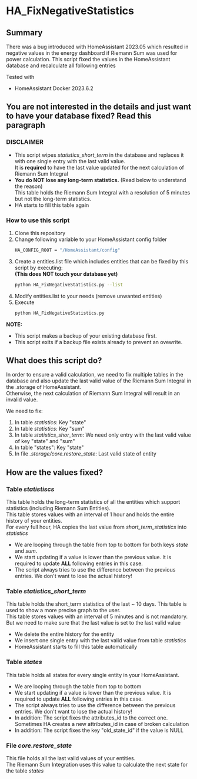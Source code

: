 # HA_FixNegativeStatistics

## Summary
There was a bug introduced with HomeAssistant 2023.05 which resulted in negative values in the energy dashboard if Riemann Sum was used for power calculation. 
This script fixed the values in the HomeAssistant database and recalculate all following entries  

Tested with
  * HomeAssistant Docker 2023.6.2

## You are not interested in the details and just want to have your database fixed? Read this paragraph
### DISCLAIMER 
* This script wipes *statistics_short_term* in the database and replaces it with one single entry with the last valid value.  
  It is **required** to have the last value updated for the next calculation of Riemann Sum Integral
* **You do NOT lose any long-term statistics.** (Read below to understand the reason)    
  This table holds the Riemann Sum Integral with a resolution of 5 minutes but not the long-term statistics.  
* HA starts to fill this table again  

### How to use this script
1. Clone this repository  
2. Change following variable to your HomeAssistant config folder
   ```bash
   HA_CONFIG_ROOT = "/HomeAssistant/config"
   ```
3. Create a entities.list file which includes entities that can be fixed by this script by executing:  
   **(This does NOT touch your database yet)**
   ```bash
   python HA_FixNegativeStatistics.py --list
   ```
5. Modify entities.list to your needs (remove unwanted entities)
6. Execute
   ```bash
   python HA_FixNegativeStatistics.py
   ```

**NOTE:**  
  * This script makes a backup of your existing database first.  
  * This script exits if a backup file exists already to prevent an ovewrite.

## What does this script do?
In order to ensure a valid calculation, we need to fix multiple tables in the database and also update the last valid value of the Riemann Sum Integral in the .storage of HomeAssistant.  
Otherwise, the next calculation of Riemann Sum Integral will result in an invalid value.  
  
We need to fix:  
  1. In table *statistics*: Key "state"
  2. In table *statistics*: Key "sum"
  3. In table *statistics_shor_term*: We need only entry with the last valid value of key "state" and "sum"
  4. In table "states": Key "state"
  5. In file *.storage/core.restore_state*: Last valid state of entity

## How are the values fixed?
### Table *statistiscs*
This table holds the long-term statistics of all the entities which support statistics (including Riemann Sum Entities).  
This table stores values with an interval of 1 hour and holds the entire history of your entities.  
For every full hour, HA copies the last value from *short_term_statistics* into *statistics*

  * We are looping through the table from top to bottom for both keys *state* and *sum*.
  * We start updating if a value is lower than the previous value. It is required to update **ALL** following entries in this case.
  * The script always tries to use the difference between the previous entries. We don't want to lose the actual history!

### Table *statistics_short_term*
This table holds the short_term statistics of the last ~ 10 days. This table is used to show a more precise graph to the user.  
This table stores values with an interval of 5 minutes and is not mandatory. But we need to make sure that the last value is set to the last valid value

  * We delete the entire history for the entity
  * We insert one single entry with the last valid value from table *statistics*
  * HomeAssistant starts to fill this table automatically

### Table *states*
This table holds all states for every single entity in your HomeAssistant.

  * We are looping through the table from top to bottom
  * We start updating if a value is lower than the previous value. It is required to update **ALL** following entries in this case.
  * The script always tries to use the difference between the previous entries. We don't want to lose the actual history!
  * In addition: The script fixes the attributes_id to the correct one. Sometimes HA creates a new attributes_id in case of broken calculation
  * In addition: The script fixes the key "old_state_id" if the value is NULL

### File *core.restore_state*
This file holds all the last valid values of your entities.  
The Riemann Sum Integration uses this value to calculate the next state for the table *states*
